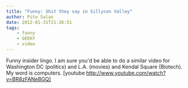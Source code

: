 ```yaml
---
title: "Funny: Shit they say in Sillycon Valley"
author: Pito Salas
date: 2012-01-31T21:26:51
tags:
    - funny
    - GEEKY
    - video
---
```




Funny insider lingo. I am sure you'd be able to do a similar video for
Washington DC (politics) and L.A. (movies) and Kendal Square (Biotech). My
word is computers. [youtube http://www.youtube.com/watch?v=BR8zFANeBGQ]


